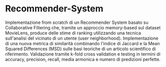 # Recommender-System
Implementazione from scratch di un Recommender System basato su Collaborative Filtering che, tramite un approccio memory-based sul dataset MovieLens, produce delle stime di ranking utilizzando una tecnica sull'analisi del vicinato di un utente (user neighborhood). Implementazione di una nuova metrica di similarità combinando l'indice di Jaccard e la Mean Squared Differences (MSD) sulle basi teoriche di un articolo scientifico di riferimento. Validazione tramite k-fold cross validation e testing in termini di accuracy, precision, recall, media armonica e numero di predizioni perfette.
